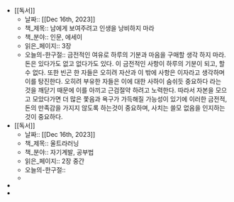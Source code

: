 - [[독서]]
	- 날짜:: [[Dec 16th, 2023]]
	- 책_제목:: 남에게 보여주려고 인생을 낭비하지 마라
	- 책_분야:: 인문, 에세이
	- 읽은_페이지:: 3장
	- 오늘의-한구절:: 금전적인 여유로 하루의 기분과 마음을 구매할 생각 하지 마라. 돈은 있다가도 없고 없다가도 있다. 이 금전적인 사항이 하루의 기분이 되고, 할수 없다. 또한 빈곤 한 자들은 오히려 자산과 이 밖에 사항은 이자라고 생각하며 이를 탕진한다. 오히려 부유한 자들은 이에 대한 사하이 숨쉬듯 중요하다 라는 것을 깨닫기 때문에 이를 아끼고 근검절약 하려고 노력한다. 따라서 자본을 모으고 모았다가면 더 많은 쫓음과 욕구가 가득해질 가능성이 있기에 이러한 금전적, 돈의 만족감을 가지지 않도록 하는것이 중요하며, 사치는 쓸모 없음을 인지하는 것이 중요하다.
- [[독서]]
	- 날짜:: [[Dec 16th, 2023]]
	- 책_제목:: 울트라러닝
	- 책_분야:: 자기계발, 공부법
	- 읽은_페이지:: 2장 중간
	- 오늘의-한구절::
	-
-
-